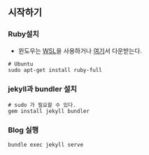 ## 시작하기

### Ruby설치

- 윈도우는 [WSL](https://www.44bits.io/ko/post/wsl2-install-and-basic-usage)을 사용하거나 [여기](https://www.ruby-lang.org/en/downloads/)서 다운받는다.

```terminal
# Ubuntu
sudo apt-get install ruby-full
```

### jekyll과 bundler 설치

```terminal
# sudo 가 필요할 수 있다.
gem install jekyll bundler
```

### Blog 실행

```terminal
bundle exec jekyll serve
```
